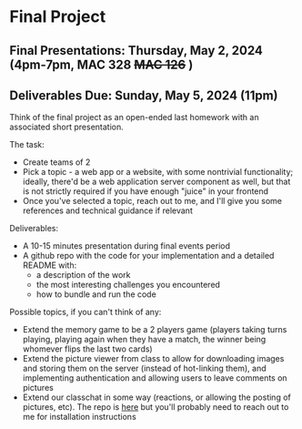 
<script>
  document.title = 'Final Project - FOCS FA23'
</script>

# Final Project

## Final Presentations: Thursday, May 2, 2024 (4pm-7pm, MAC 328 <del>MAC 126</del> )

## Deliverables Due: Sunday, May 5, 2024 (11pm)

Think of the final project as an open-ended last homework with an associated short presentation.

The task: 

- Create teams of 2
- Pick a topic - a web app or a website, with some nontrivial functionality; ideally, there'd be a web application server component as well, but that is not strictly required if you have enough "juice" in your frontend
- Once you've selected a topic, reach out to me, and I'll give you some references and technical guidance if relevant

Deliverables:

- A 10-15 minutes presentation during final events period
- A github repo with the code for your implementation and a detailed README with:
    - a description of the work
    - the most interesting challenges you encountered
    - how to bundle and run the code

Possible topics, if you can't think of any:

- Extend the memory game to be a 2 players game (players taking turns playing, playing again when they have a match, the winner being whomever flips the last two cards)
- Extend the picture viewer from class to allow for downloading images and storing them on the server (instead of hot-linking them), and implementing authentication and allowing users to leave comments on pictures
- Extend our classchat in some way (reactions, or allowing the posting of pictures, etc). The repo is [here](https://github.com/rpucella/Class-Chat) but you'll probably need to reach out to me for installation instructions
